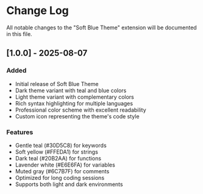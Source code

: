 # Change Log

All notable changes to the "Soft Blue Theme" extension will be documented in this file.

## [1.0.0] - 2025-08-07

### Added
- Initial release of Soft Blue Theme
- Dark theme variant with teal and blue colors
- Light theme variant with complementary colors
- Rich syntax highlighting for multiple languages
- Professional color scheme with excellent readability
- Custom icon representing the theme's code style

### Features
- Gentle teal (#30D5C8) for keywords
- Soft yellow (#FFEDA1) for strings
- Dark teal (#20B2AA) for functions
- Lavender white (#E6E6FA) for variables
- Muted gray (#6C7B7F) for comments
- Optimized for long coding sessions
- Supports both light and dark environments
